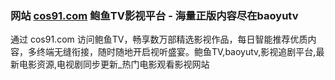 ### 网站 [cos91.com](https://www.cos91.com/?baoyutv) 鲍鱼TV影视平台 - 海量正版内容尽在baoyutv
通过 cos91.com 访问鲍鱼TV，畅享数万部精选影视作品，每日智能推荐优质内容，多终端无缝衔接，随时随地开启视听盛宴。鲍鱼TV,baoyutv,影视追剧平台,最新电影资源,电视剧同步更新_热门电影观看影视网站
